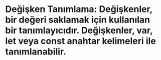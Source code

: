 # Değişken Tanımlama: Değişkenler, bir değeri saklamak için kullanılan bir tanımlayıcıdır. Değişkenler, var, let veya const anahtar kelimeleri ile tanımlanabilir.
